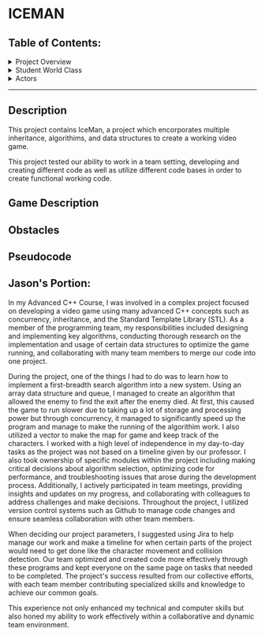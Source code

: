 # ICEMAN

## Table of Contents:

<details>
  <summary>Project Overview</summary>
  
- [Project Description](#description)
- [Game Description](#game-description)
- [Project Obstacles](#obstacles)
- [Test Cases](#test-cases)
- [Pseudocode](#pseudocode)
  
</details>

<details>
  <summary>Student World Class</summary>
  
</details>

<details>
  <summary>Actors</summary>

- <details>
  <summary>IceMan</summary>
</details>
  
</details>

---

## Description

This project contains IceMan, a project which encorporates multiple inheritance, algorithims, and data structures to create a working video game.

This project tested our ability to work in a team setting, developing and creating different code as well as utilize different code bases in order to create functional working code.

## Game Description

## Obstacles

## Pseudocode



## Jason's Portion:
In my Advanced C++ Course, I was involved in a complex project focused on developing a video game using many advanced C++ concepts such as concurrency, inheritance, and the Standard Template Library (STL). As a member of the programming team, my responsibilities included designing and implementing key algorithms, conducting thorough research on the implementation and usage of certain data structures to optimize the game running, and collaborating with many team members to merge our code into one project.

During the project, one of the things I had to do was to learn how to implement a first-breadth search algorithm into a new system. Using an array data structure and queue, I managed to create an algorithm that allowed the enemy to find the exit after the enemy died. At first, this caused the game to run slower due to taking up a lot of storage and processing power but through concurrency, it managed to significantly speed up the program and manage to make the running of the algorithim work. I also utilized a vector to make the map for game and keep track of the characters. 
I worked with a high level of independence in my day-to-day tasks as the project was not based on a timeline given by our professor. I also took ownership of specific modules within the project including making critical decisions about algorithm selection, optimizing code for performance, and troubleshooting issues that arose during the development process. Additionally, I actively participated in team meetings, providing insights and updates on my progress, and collaborating with colleagues to address challenges and make decisions. Throughout the project, I utilized version control systems such as Github to manage code changes and ensure seamless collaboration with other team members. 

When deciding our project parameters, I suggested using Jira to help manage our work and make a timeline for when certain parts of the project would need to get done like the
character movement and collision detection. Our team optimized and created code more effectively through these programs and kept everyone on the same page on tasks that needed to be completed. The project's success resulted from our collective efforts, with each team member contributing specialized skills and knowledge to
achieve our common goals.

This experience not only enhanced my technical and computer skills but also honed my ability to work effectively within a collaborative and dynamic team environment.
